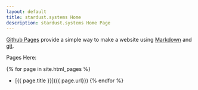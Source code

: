 ```yaml
---
layout: default
title: stardust.systems Home
description: stardust.systems Home Page
---
```


[Github Pages](https://pages.github.com) provide a simple way to make a
website using
[Markdown](https://daringfireball.net/projects/markdown/) and
[git](https://git-scm.com).

Pages Here:

{% for page in site.html_pages %}
- [{{ page.title }}]({{ page.url}})
{% endfor %}
